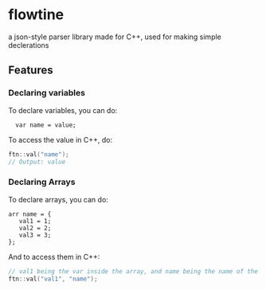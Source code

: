 # flowtine
a json-style parser library made for C++, used for making simple declerations

## Features

### Declaring variables
To declare variables, you can do: <br />
```
  var name = value; 
```

To access the value in C++, do: <br/>
```cpp
ftn::val("name");
// Output: value
```

### Declaring Arrays
To declare arrays, you can do: <br />
```
arr name = {
   val1 = 1;
   val2 = 2;
   val3 = 3;
};
```
And to access them in C++: <br />
```cpp
// val1 being the var inside the array, and name being the name of the array
ftn::val("val1", "name");
```
